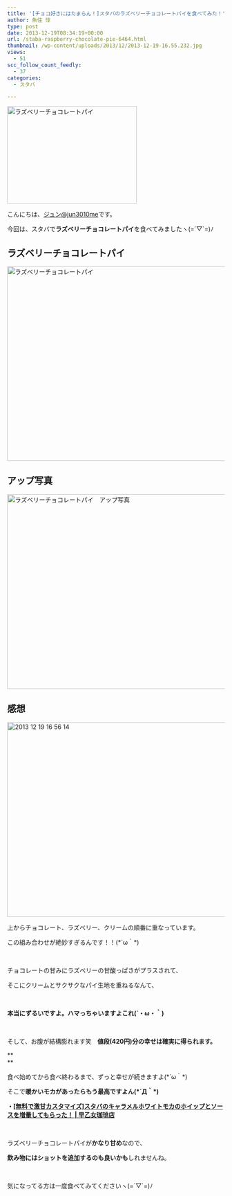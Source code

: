 ```yaml
---
title: '[チョコ好きにはたまらん！]スタバのラズベリーチョコレートパイを食べてみた！'
author: 魚住 惇
type: post
date: 2013-12-19T08:34:19+00:00
url: /staba-raspberry-chocolate-pie-6464.html
thumbnail: /wp-content/uploads/2013/12/2013-12-19-16.55.232.jpg
views:
  - 51
scc_follow_count_feedly:
  - 37
categories:
  - スタバ

---
```

<img decoding="async" loading="lazy" title="2013-12-19 16.55.23.jpg" src="/wp-content/uploads/2013/12/2013-12-19-16.55.23.jpg" alt="ラズベリーチョコレートパイ" width="300" height="225" border="0" />

<!--more-->

こんにちは、[ジュン@jun3010me][1]です。

今回は、スタバで**ラズベリーチョコレートパイ**を食べてみましたヽ(=´▽\`=)ﾉ

## ラズベリーチョコレートパイ

<img decoding="async" loading="lazy" title="2013-12-19 16.55.12.jpg" src="/wp-content/uploads/2013/12/2013-12-19-16.55.12.jpg" alt="ラズベリーチョコレートパイ" width="600" height="450" border="0" /> 

## アップ写真

<img decoding="async" loading="lazy" title="2013-12-19 16.55.23.jpg" src="/wp-content/uploads/2013/12/2013-12-19-16.55.231.jpg" alt="ラズベリーチョコレートパイ　アップ写真" width="600" height="450" border="0" /> 

## 感想

<img decoding="async" loading="lazy" title="2013-12-19 16.56.14.jpg" src="/wp-content/uploads/2013/12/2013-12-19-16.56.14.jpg" alt="2013 12 19 16 56 14" width="600" height="450" border="0" /> 

上からチョコレート、ラズベリー、クリームの順番に重なっています。

この組み合わせが絶妙すぎるんです！！(\*´ω｀\*)

 

チョコレートの甘みにラズベリーの甘酸っぱさがプラスされて、

そこにクリームとサクサクなパイ生地を重ねるなんて、

 

**本当にずるいですよ。ハマっちゃいますよこれ(´・ω・｀)**

 

そして、お腹が結構膨れます笑　**値段(420円)分の幸せは確実に得られます。**

**  
** 

食べ始めてから食べ終わるまで、ずっと幸せが続きますよ(\*´ω｀\*)

そこで**暖かいモカがあったらもう最高ですよん(\*´Д｀\*)**

**・<a rel="nofollow" href="http://192.168.11.200:8000/staba-calamel-white-mocha-extra-whip-extra-sauce-6457.html" target="_blank">[無料で激甘カスタマイズ]スタバのキャラメルホワイトモカのホイップとソースを増量してもらった！ | 早乙女珈琲店</a>**

 

ラズベリーチョコレートパイが**かなり甘め**なので、

**飲み物にはショットを追加するのも良いかも**しれませんね。

 

気になってる方は一度食べてみてくださいヽ(=´▽\`=)ﾉ

 [1]: https://twitter.com/jun3010me
